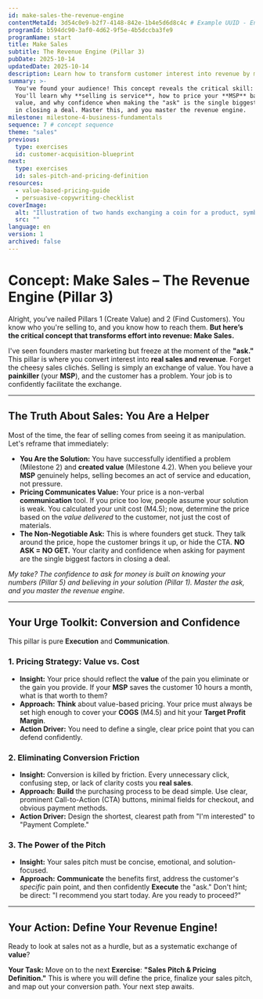```yaml
---
id: make-sales-the-revenue-engine
contentMetaId: 3d54c0e9-b2f7-4148-842e-1b4e5d6d8c4c # Example UUID - Ensure uniqueness
programId: b594dc90-3af0-4d62-9f5e-4b5dccba3fe9
programName: start
title: Make Sales
subtitle: The Revenue Engine (Pillar 3)
pubDate: 2025-10-14
updatedDate: 2025-10-14
description: Learn how to transform customer interest into revenue by mastering value-based pricing, eliminating conversion friction, and confidently making the sales "ask."
summary: >-
  You've found your audience! This concept reveals the critical skill: Make Sales.
  You'll learn why **selling is service**, how to price your **MSP** based on
  value, and why confidence when making the "ask" is the single biggest factor
  in closing a deal. Master this, and you master the revenue engine.
milestone: milestone-4-business-fundamentals
sequence: 7 # concept sequence
theme: "sales"
previous:
  type: exercises
  id: customer-acquisition-blueprint
next:
  type: exercises
  id: sales-pitch-and-pricing-definition
resources:
  - value-based-pricing-guide
  - persuasive-copywriting-checklist
coverImage:
  alt: "Illustration of two hands exchanging a coin for a product, symbolizing value exchange and sales conversion."
  src: ""
language: en
version: 1
archived: false
---
```

# Concept: Make Sales – The Revenue Engine (Pillar 3)

Alright, you’ve nailed Pillars 1 (Create Value) and 2 (Find Customers). You know who you're selling to, and you know how to reach them. **But here’s the critical concept that transforms effort into revenue: Make Sales.**

I've seen founders master marketing but freeze at the moment of the **"ask."** This pillar is where you convert interest into **real sales and revenue**. Forget the cheesy sales clichés. Selling is simply an exchange of value. You have a **painkiller** (your **MSP**), and the customer has a problem. Your job is to confidently facilitate the exchange.

---

## The Truth About Sales: You Are a Helper

Most of the time, the fear of selling comes from seeing it as manipulation. Let's reframe that immediately:

* **You Are the Solution:** You have successfully identified a problem (Milestone 2) and **created value** (Milestone 4.2). When you believe your **MSP** genuinely helps, selling becomes an act of service and education, not pressure.
* **Pricing Communicates Value:** Your price is a non-verbal **communication** tool. If you price too low, people assume your solution is weak. You calculated your unit cost (M4.5); now, determine the price based on the *value delivered* to the customer, not just the cost of materials.
* **The Non-Negotiable Ask:** This is where founders get stuck. They talk around the price, hope the customer brings it up, or hide the CTA. **NO ASK = NO GET.** Your clarity and confidence when asking for payment are the single biggest factors in closing a deal.

*My take? The confidence to ask for money is built on knowing your numbers (Pillar 5) and believing in your solution (Pillar 1). Master the ask, and you master the revenue engine.*

---

## Your Urge Toolkit: Conversion and Confidence

This pillar is pure **Execution** and **Communication**.

### 1. Pricing Strategy: Value vs. Cost

* **Insight:** Your price should reflect the **value** of the pain you eliminate or the gain you provide. If your **MSP** saves the customer 10 hours a month, what is that worth to them?
* **Approach:** **Think** about value-based pricing. Your price must always be set high enough to cover your **COGS** (M4.5) and hit your **Target Profit Margin**.
* **Action Driver:** You need to define a single, clear price point that you can defend confidently.

### 2. Eliminating Conversion Friction

* **Insight:** Conversion is killed by friction. Every unnecessary click, confusing step, or lack of clarity costs you **real sales**.
* **Approach:** **Build** the purchasing process to be dead simple. Use clear, prominent Call-to-Action (CTA) buttons, minimal fields for checkout, and obvious payment methods.
* **Action Driver:** Design the shortest, clearest path from "I'm interested" to "Payment Complete."

### 3. The Power of the Pitch

* **Insight:** Your sales pitch must be concise, emotional, and solution-focused.
* **Approach:** **Communicate** the benefits first, address the customer's *specific* pain point, and then confidently **Execute** the "ask." Don't hint; be direct: "I recommend you start today. Are you ready to proceed?"

---

## Your Action: Define Your Revenue Engine!

Ready to look at sales not as a hurdle, but as a systematic exchange of **value**?

**Your Task:** Move on to the next **Exercise**: **"Sales Pitch & Pricing Definition."** This is where you will define the price, finalize your sales pitch, and map out your conversion path. Your next step awaits.